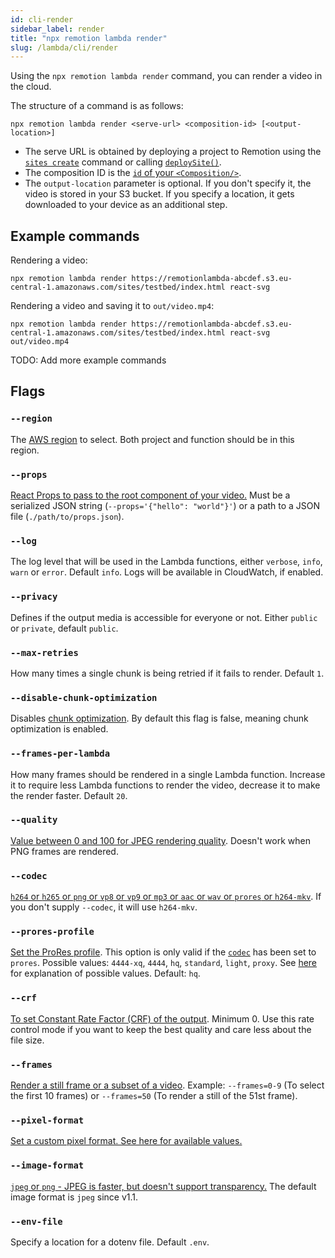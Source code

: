 ```yaml
---
id: cli-render
sidebar_label: render
title: "npx remotion lambda render"
slug: /lambda/cli/render
---
```


Using the `npx remotion lambda render` command, you can render a video in the cloud.

The structure of a command is as follows:

```
npx remotion lambda render <serve-url> <composition-id> [<output-location>]
```

- The serve URL is obtained by deploying a project to Remotion using the [`sites create`](/docs/lambda/cli/sites#create) command or calling [`deploySite()`](/docs/lambda/deploysite).
- The composition ID is the [`id` of your `<Composition/>`](/docs/the-fundamentals#defining-compositions).
- The `output-location` parameter is optional. If you don't specify it, the video is stored in your S3 bucket. If you specify a location, it gets downloaded to your device as an additional step.

## Example commands

Rendering a video:

```
npx remotion lambda render https://remotionlambda-abcdef.s3.eu-central-1.amazonaws.com/sites/testbed/index.html react-svg
```

Rendering a video and saving it to `out/video.mp4`:

```
npx remotion lambda render https://remotionlambda-abcdef.s3.eu-central-1.amazonaws.com/sites/testbed/index.html react-svg out/video.mp4
```

TODO: Add more example commands

## Flags

### `--region`

The [AWS region](/docs/lambda/region-selection) to select. Both project and function should be in this region.

### `--props`

[React Props to pass to the root component of your video.](/docs/parametrized-rendering#passing-input-props-in-the-cli) Must be a serialized JSON string (`--props='{"hello": "world"}'`) or a path to a JSON file (`./path/to/props.json`).

### `--log`

The log level that will be used in the Lambda functions, either `verbose`, `info`, `warn` or `error`. Default `info`. Logs will be available in CloudWatch, if enabled.

### `--privacy`

Defines if the output media is accessible for everyone or not. Either `public` or `private`, default `public`.

### `--max-retries`

How many times a single chunk is being retried if it fails to render. Default `1`.

### `--disable-chunk-optimization`

Disables [chunk optimization](/docs/lambda/chunk-optimization). By default this flag is false, meaning chunk optimization is enabled.

### `--frames-per-lambda`

How many frames should be rendered in a single Lambda function. Increase it to require less Lambda functions to render the video, decrease it to make the render faster. Default `20`.

### `--quality`

[Value between 0 and 100 for JPEG rendering quality](/docs/config#setquality). Doesn't work when PNG frames are rendered.

### `--codec`

[`h264` or `h265` or `png` or `vp8` or `vp9` or `mp3` or `aac` or `wav` or `prores` or `h264-mkv`](/docs/config#setcodec). If you don't supply `--codec`, it will use `h264-mkv`.

### `--prores-profile`

[Set the ProRes profile](/docs/config#setproresprofile). This option is only valid if the [`codec`](#--codec) has been set to `prores`. Possible values: `4444-xq`, `4444`, `hq`, `standard`, `light`, `proxy`. See [here](https://video.stackexchange.com/a/14715) for explanation of possible values. Default: `hq`.

### `--crf`

[To set Constant Rate Factor (CRF) of the output](/docs/config#setcrf). Minimum 0. Use this rate control mode if you want to keep the best quality and care less about the file size.

### `--frames`

[Render a still frame or a subset of a video](/docs/config#setframerange). Example: `--frames=0-9` (To select the first 10 frames) or `--frames=50` (To render a still of the 51st frame).

### `--pixel-format`

[Set a custom pixel format. See here for available values.](/docs/config#setpixelformat)

### `--image-format`

[`jpeg` or `png` - JPEG is faster, but doesn't support transparency.](/docs/config#setimageformat) The default image format is `jpeg` since v1.1.

### `--env-file`

Specify a location for a dotenv file. Default `.env`.
